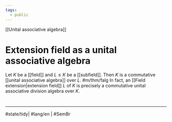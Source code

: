```yaml
---
tags:
  - public
---
```

[[Unital associative algebra]]
# Extension field as a unital associative algebra

Let $K$ be a [[field]] and $L \leq K$ be a [[subfield]].
Then $K$ is a commutative [[unital associative algebra]] over $L$. #m/thm/falg
In fact, an [[Field extension|extension field]] $L$ of $K$ is precisely a commutative unital associative division algebra over $K$.

#
---
#state/tidy| #lang/en | #SemBr
